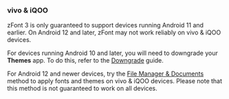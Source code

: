 ### vivo & iQOO <Badge type="warning" text="Limited Support" />

zFont 3 is only guaranteed to support devices running Android 11 and earlier.
On Android 12 and later, zFont may not work reliably on vivo & iQOO devices.

For devices running Android 10 and later, you will need to downgrade your **Themes** app.
To do this, refer to the [Downgrade](downgrade.html) guide.

For Android 12 and newer devices, try the [File Manager & Documents](exploit.html) method to apply fonts and themes on vivo & iQOO devices.
Please note that this method is not guaranteed to work on all devices.
